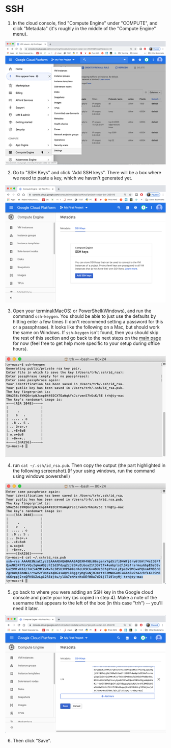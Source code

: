 # SSH

1. In the cloud console, find "Compute Engine" under "COMPUTE", and click "Metadata" (it's roughly in the middle of the "Compute Engine" menu).

<img src="img/13.png" width=600>

2. Go to "SSH Keys" and click "Add SSH keys".  There will be a box
where we need to paste a key, which we haven't generated yet.

<img src="img/14.png" width=600>

3. Open your terminal(MacOS) or PowerShell(Windows), and run the command `ssh-keygen`.  You should
be able to just use the defaults by hitting enter a few times (I don't
recommend setting a password for this or a passphrase). It looks like the following on
a Mac, but should work the same on Windows.  If `ssh-keygen` isn't
found, then you should skip the rest of this section and go back to
the next steps on the [main page](README.md) for now (feel free to get
help more specific to your setup during office hours).

<img src="img/15.png" width=600>

4. run `cat ~/.ssh/id_rsa.pub`.  Then copy the output (the part
highlighted in the following screenshot).(If your using windows, run the command using windows powershell)

<img src="img/16.png" width=600>

5. go back to where you were adding an SSH key in the Google cloud
console and paste your key (as copied in step 4).  Make a note of the
username that appears to the left of the box (in this case "trh") --
you'll need it later.

<img src="img/17.png" width=600>

6. Then click "Save".
